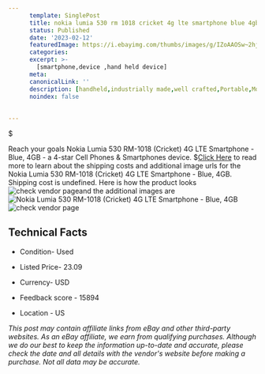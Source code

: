 ```yaml
---
      template: SinglePost
      title: nokia lumia 530 rm 1018 cricket 4g lte smartphone blue 4gb
      status: Published
      date: '2023-02-12'
      featuredImage: https://i.ebayimg.com/thumbs/images/g/IZoAAOSw~2hja7z7/s-l225.jpg
      categories: 
      excerpt: >-
        [smartphone,device ,hand held device]
      meta:
      canonicalLink: ''
      description: [handheld,industrially made,well crafted,Portable,Mobile,Compact,Convenient,Lightweight,Maneuverable,Man-portable,Miniature,Carriable,Hand-held,Light,Holdable,Transportable,Mobile device,Pocket-sized,On-the-go,Wireless,Cordless,Compact size,Convenient size, smartphone,device ,hand held device]
      noindex: false
      
        
---
```

$

Reach your goals Nokia Lumia 530 RM-1018 (Cricket) 4G LTE Smartphone - Blue, 4GB - a 4-star Cell Phones & Smartphones device.
$[Click Here](https://www.ebay.com/itm/144802940238?hash=item21b6ed854e%3Ag%3AIZoAAOSw%7E2hja7z7&mkevt=1&mkcid=1&mkrid=711-53200-19255-0&campid=%253CePNCampaignId%253E&customid=%253CreferenceId%253E&toolid=10049) to read more to learn about the shipping costs and additional image urls for the Nokia Lumia 530 RM-1018 (Cricket) 4G LTE Smartphone - Blue, 4GB. Shipping cost is undefined. Here is how the product looks ![check vendor page](https://i.ebayimg.com/thumbs/images/g/IZoAAOSw~2hja7z7/s-l225.jpg)and the additional images are![Nokia Lumia 530 RM-1018 (Cricket) 4G LTE Smartphone - Blue, 4GB](https://i.ebayimg.com/images/g/IZoAAOSw~2hja7z7/s-l1600.jpg)![check vendor page](https://origin-galleryplus.ebayimg.com/ws/web/144802940238_2_0_1/225x225.jpg,https://origin-galleryplus.ebayimg.com/ws/web/144802940238_3_0_1/225x225.jpg)



 ## Technical Facts 



     
      

 - Condition- Used 


      

 - Listed Price- 23.09 


      

 - Currency- USD 


      

 - Feedback score - 15894 


      

 - Location - US 


      
      

 *_This post may contain affiliate links from eBay and other third-party websites. As an eBay affiliate, we earn from qualifying purchases. Although we do our best to keep the information up-to-date and accurate, please check the date and all details with the vendor's website before making a purchase. Not all data may be accurate._*






